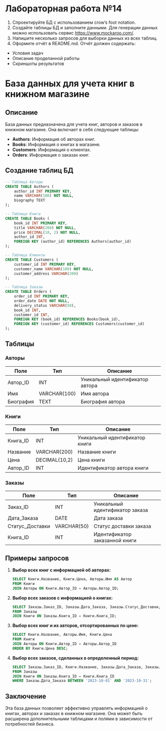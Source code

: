 # Лабораторная работа №14
1. Спроектируйте БД с использованием crow’s foot notation.
2. Создайте таблицы БД и заполните данными. Для генерации данных можно использовать сервис https://www.mockaroo.com/.
3. Напишите несколько запросов для выборки данных из всех таблиц.
4. Оформите отчёт в README.md. Отчёт должен содержать:
- Условия задач
- Описание проделанной работы
- Скриншоты результатов
# База данных для учета книг в книжном магазине

## Описание

База данных предназначена для учета книг, авторов и заказов в книжном магазине. Она включает в себя следующие таблицы:

- **Authors**: Информация об авторах книг.
- **Books**: Информация о книгах в магазине.
- **Customers**: Информация о клиентах.
- **Orders**: Информация о заказах книг.

## Создание таблиц БД
``` sql
-- Таблица Авторы
CREATE TABLE Authors (
    author_id INT PRIMARY KEY,
    name VARCHAR(100) NOT NULL,
    biography TEXT
);

-- Таблица Книги
CREATE TABLE Books (
    book_id INT PRIMARY KEY,
    title VARCHAR(200) NOT NULL,
    price DECIMAL(10, 2) NOT NULL,
    author_id INT,
    FOREIGN KEY (author_id) REFERENCES Authors(author_id)
);

-- Таблица Клиенты
CREATE TABLE Customers (
    customer_id INT PRIMARY KEY,
    customer_name VARCHAR(100) NOT NULL,
    customer_address VARCHAR(200)
);

-- Таблица Заказы
CREATE TABLE Orders (
    order_id INT PRIMARY KEY,
    order_date DATE NOT NULL,
    delivery_status VARCHAR(50),
    book_id INT,
    customer_id INT,
    FOREIGN KEY (book_id) REFERENCES Books(book_id),
    FOREIGN KEY (customer_id) REFERENCES Customers(customer_id)
);
```
## Таблицы

### Авторы

| Поле       | Тип          | Описание               |
|------------|--------------|------------------------|
| Автор_ID   | INT          | Уникальный идентификатор автора |
| Имя        | VARCHAR(100) | Имя автора             |
| Биография  | TEXT         | Биография автора       |

### Книги

| Поле      | Тип          | Описание                      |
|-----------|--------------|-------------------------------|
| Книга_ID  | INT          | Уникальный идентификатор книги |
| Название  | VARCHAR(200) | Название книги                |
| Цена      | DECIMAL(10,2)| Цена книги                    |
| Автор_ID  | INT          | Идентификатор автора книги    |

### Заказы

| Поле           | Тип          | Описание                      |
|----------------|--------------|-------------------------------|
| Заказ_ID       | INT          | Уникальный идентификатор заказа |
| Дата_Заказа    | DATE         | Дата заказа                   |
| Статус_Доставки| VARCHAR(50)  | Статус доставки заказа        |
| Книга_ID       | INT          | Идентификатор заказанной книги |

## Примеры запросов

1. **Выбор всех книг с информацией об авторах:**
    ```sql
    SELECT Книги.Название, Книги.Цена, Авторы.Имя AS Автор
    FROM Книги
    JOIN Авторы ON Книги.Автор_ID = Авторы.Автор_ID;
    ```

2. **Выбор всех заказов с информацией о книгах:**
    ```sql
    SELECT Заказы.Заказ_ID, Заказы.Дата_Заказа, Заказы.Статус_Доставки, Книги.Название
    FROM Заказы
    JOIN Книги ON Заказы.Книга_ID = Книги.Книга_ID;
    ```

3. **Выбор всех книг и их авторов, отсортированных по цене:**
    ```sql
    SELECT Книги.Название, Авторы.Имя, Книги.Цена
    FROM Книги
    JOIN Авторы ON Книги.Автор_ID = Авторы.Автор_ID
    ORDER BY Книги.Цена DESC;
    ```

4. **Выбор всех заказов, сделанных в определенный период:**
    ```sql
    SELECT Заказы.Заказ_ID, Книги.Название, Заказы.Дата_Заказа, Заказы.Статус_Доставки
    FROM Заказы
    JOIN Книги ON Заказы.Книга_ID = Книги.Книга_ID
    WHERE Заказы.Дата_Заказа BETWEEN '2023-10-01' AND '2023-10-31';
    ```

## Заключение

Эта база данных позволяет эффективно управлять информацией о книгах, авторах и заказах в книжном магазине. Она может быть расширена дополнительными таблицами и полями в зависимости от потребностей бизнеса.
